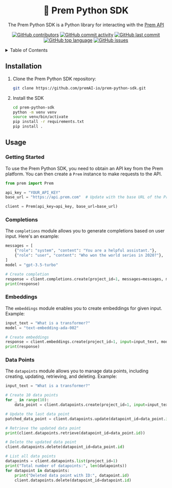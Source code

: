 <div align="center">
  <h1 align="center">🚀 Prem Python SDK</h1>
  <p align="center">The Prem Python SDK is a Python library for interacting with the <a href="https://github.com/premAI-io/prem-saas">Prem  API</a></p>

[![GitHub contributors](https://img.shields.io/github/contributors/premAI-io/prem-python-sdk.svg)](https://github.com/premAI-io/prem-python-sdk/graphs/contributors)
[![GitHub commit activity](https://img.shields.io/github/commit-activity/m/prem-python-sdk-io/prem-python-sdk.svg)](https://github.com/premAI-io/prem-python-sdk/commits/master)
[![GitHub last commit](https://img.shields.io/github/last-commit/premAI-io/prem-python-sdk.svg)](https://github.com/premAI-io/prem-python-sdk/commits/master)
[![GitHub top language](https://img.shields.io/github/languages/top/premAI-io/prem-python-sdk.svg)](https://github.com/premAI-io/prem-python-sdk)
[![GitHub issues](https://img.shields.io/github/issues/premAI-io/prem-python-sdk.svg)](https://github.com/premAI-io/prem-python-sdk/issues)
</div>


<details>
    <summary>Table of Contents</summary>
    <ol>
        <li><a href="#installation">Installation</a></li>
        <li><a href="#usage">Usage</a></li>
        <ol>
            <li><a href="#getting-started">Getting Started</a></li>
            <li><a href="#completions">Completions</a></li>
            <li><a href="#embeddings">Embeddings</a></li>
            <li><a href="#data-points">DataPoints</a></li>
        </ol>
    </ol>
</details>

## Installation

1. Clone the Prem Python SDK repository:

   ```bash
   git clone https://github.com/premAI-io/prem-python-sdk.git
   ``````

2. Install the SDK
    ```bash
    cd prem-python-sdk
    python -m venv venv
    source venv/bin/activate
    pip install -r requirements.txt
    pip install .
    ```
## Usage
### Getting Started
To use the Prem Python SDK, you need to obtain an API key from the Prem platform. You can then create a `Prem` instance to make requests to the API.

```python
from prem import Prem

api_key = "YOUR_API_KEY"
base_url = "https://api.prem.com"  # Update with the base URL of the Prem API

client = Prem(api_key=api_key, base_url=base_url)
```

### Completions
The `completions` module allows you to generate completions based on user input. Here's an example:

```python
messages = [
    {"role": "system", "content": "You are a helpful assistant."},
    {"role": "user", "content": "Who won the world series in 2020?"},
]
model = "gpt-3.5-turbo"

# Create completion
response = client.completions.create(project_id=1, messages=messages, model=model, stream=False)
print(response)
```

### Embeddings
The `embeddings` module enables you to create embeddings for given input. Example:

```python
input_text = "What is a transformer?"
model = "text-embedding-ada-002"

# Create embeddings
response = client.embeddings.create(project_id=1, input=input_text, model=model)
print(response)
```

### Data Points
The `datapoints` module allows you to manage data points, including creating, updating, retrieving, and deleting. Example:
```python
input_text = "What is a transformer?"

# Create 10 data points
for _ in range(10):
    data_point = client.datapoints.create(project_id=1, input=input_text, positive=True)

# Update the last data point
patched_data_point = client.datapoints.update(datapoint_id=data_point.id, data={"positive": False})

# Retrieve the updated data point
print(client.datapoints.retrieve(datapoint_id=data_point.id))

# Delete the updated data point
client.datapoints.delete(datapoint_id=data_point.id)

# List all data points
datapoints = client.datapoints.list(project_id=1)
print("Total number of datapoints:", len(datapoints))
for datapoint in datapoints:
    print("Deleted data point with ID:", datapoint.id)
    client.datapoints.delete(datapoint_id=datapoint.id)
```
